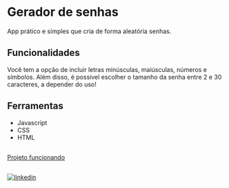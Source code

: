 
# Gerador de senhas

App prático e simples que cria de forma aleatória senhas.

## Funcionalidades

Você tem a opção de incluir letras minúsculas, maiúsculas, números e símbolos. Além disso, é possível escolher o tamanho da senha entre 2 e 30 caracteres, a depender do uso!


## Ferramentas

- Javascript
- CSS
- HTML
##
[Projeto funcionando](https://isabellestrojake.github.io/gerador-de-senhas/)
##
[![linkedin](https://img.shields.io/badge/linkedin-0A66C2?style=for-the-badge&logo=linkedin&logoColor=white)](https://www.linkedin.com/in/isabellestrojake/)
